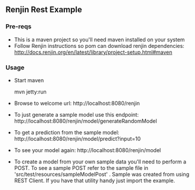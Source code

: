 ## Renjin Rest Example ##

### Pre-reqs ###

* This is a maven project so you'll need maven installed on your system 
* Follow Renjin instructions so pom can download renjin dependencies: http://docs.renjin.org/en/latest/library/project-setup.html#maven

### Usage ###

* Start maven
	
	mvn jetty:run
	
* Browse to welcome url: http://localhost:8080/renjin 

* To just generate a sample model use this endpoint: http://localhost:8080/renjin/model/generateRandomModel

* To get a prediction from the sample model: http://localhost:8080/renjin/model/predict?input=10

* To see your model again: http://localhost:8080/renjin/model

* To create a model from your own sample data you'll need to perform a POST. To see a sample POST refer to the sample file in 'src/test/resources/sampleModelPost' . 
Sample was created from using REST Client. If you have that utility handy just import the example. 


	